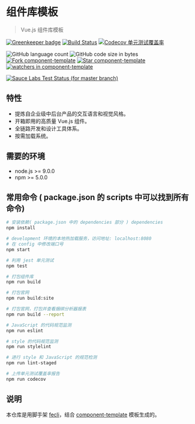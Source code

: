 # 组件库模板

> Vue.js 组件库模板

[![Greenkeeper badge](https://badges.greenkeeper.io/fe6/component-template.svg)](https://greenkeeper.io/)
[![Build Status](https://travis-ci.org/fe6/component-template.svg?branch=master)](https://travis-ci.org/fe6/component-template)
[![Codecov 单元测试覆盖率](https://img.shields.io/codecov/c/github/fe6/component-template/master.svg?style=flat)](https://codecov.io/gh/fe6/component-template/branch/master)

![GitHub language count](https://img.shields.io/github/languages/count/fe6/component-template.svg)
![GitHub code size in bytes](https://img.shields.io/github/languages/code-size/fe6/component-template.svg)
[![Fork component-template](https://img.shields.io/github/forks/fe6/component-template.svg?style=flat&label=Fork)](https://github.com/fe6/component-template/fork) [![Star component-template](https://img.shields.io/github/stars/fe6/component-template.svg?style=flat&label=Star)](https://github.com/fe6/component-template/stargazers)
[![watchers in component-template](https://img.shields.io/github/watchers/fe6/component-template.svg?style=flat&label=Watch)](https://github.com/fe6/component-template/watchers)

[![Sauce Labs Test Status (for master branch)](https://badges.herokuapp.com/browsers?googlechrome=7&firefox=7&microsoftedge=10&iexplore=9&safari=10.10)](https://saucelabs.com/u/_wmhilton)


## 特性

- 提炼自企业级中后台产品的交互语言和视觉风格。
- 开箱即用的高质量 Vue.js 组件。
- 全链路开发和设计工具体系。
- 按需加载系统。

## 需要的环境

- node.js >= 9.0.0
- npm >= 5.0.0

## 常用命令 ( package.json 的 scripts 中可以找到所有命令)

``` bash
# 安装依赖( package.json 中的 dependencies 部分 ) dependencies
npm install

# development 环境的本地热加载服务，访问地址: localhost:8080
# 在 config 中修改端口号
npm start

# 利用 jest 单元测试
npm test

# 打包组件库
npm run build

# 打包官网
npm run build:site

# 打包官网，打包并查看捆绑分析器报表
npm run build --report

# JavaScript 的代码规范监测
npm run eslint

# style 的代码规范监测
npm run stylelint

# 进行 style 和 JavaScript 的规范检测
npm run lint-staged

# 上传单元测试覆盖率报告
npm run codecov
```

## 说明

本仓库是用脚手架 [fecli](https://github.com/fe6/fecli)，结合 [component-template](https://github.com/fe6/component-template) 模板生成的。
